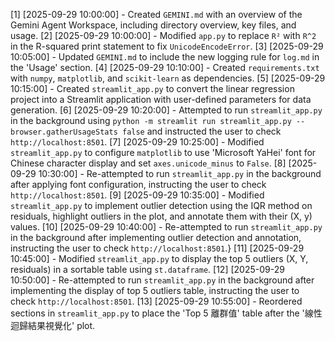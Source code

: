 [1] [2025-09-29 10:00:00] - Created `GEMINI.md` with an overview of the Gemini Agent Workspace, including directory overview, key files, and usage.
[2] [2025-09-29 10:00:00] - Modified `app.py` to replace `R²` with `R^2` in the R-squared print statement to fix `UnicodeEncodeError`.
[3] [2025-09-29 10:05:00] - Updated `GEMINI.md` to include the new logging rule for `log.md` in the 'Usage' section.
[4] [2025-09-29 10:10:00] - Created `requirements.txt` with `numpy`, `matplotlib`, and `scikit-learn` as dependencies.
[5] [2025-09-29 10:15:00] - Created `streamlit_app.py` to convert the linear regression project into a Streamlit application with user-defined parameters for data generation.
[6] [2025-09-29 10:20:00] - Attempted to run `streamlit_app.py` in the background using `python -m streamlit run streamlit_app.py --browser.gatherUsageStats false` and instructed the user to check `http://localhost:8501`.
[7] [2025-09-29 10:25:00] - Modified `streamlit_app.py` to configure `matplotlib` to use 'Microsoft YaHei' font for Chinese character display and set `axes.unicode_minus` to `False`.
[8] [2025-09-29 10:30:00] - Re-attempted to run `streamlit_app.py` in the background after applying font configuration, instructing the user to check `http://localhost:8501`.
[9] [2025-09-29 10:35:00] - Modified `streamlit_app.py` to implement outlier detection using the IQR method on residuals, highlight outliers in the plot, and annotate them with their (X, y) values.
[10] [2025-09-29 10:40:00] - Re-attempted to run `streamlit_app.py` in the background after implementing outlier detection and annotation, instructing the user to check `http://localhost:8501`.}
[11] [2025-09-29 10:45:00] - Modified `streamlit_app.py` to display the top 5 outliers (X, Y, residuals) in a sortable table using `st.dataframe`.
[12] [2025-09-29 10:50:00] - Re-attempted to run `streamlit_app.py` in the background after implementing the display of top 5 outliers table, instructing the user to check `http://localhost:8501`.
[13] [2025-09-29 10:55:00] - Reordered sections in `streamlit_app.py` to place the 'Top 5 離群值' table after the '線性迴歸結果視覺化' plot.
